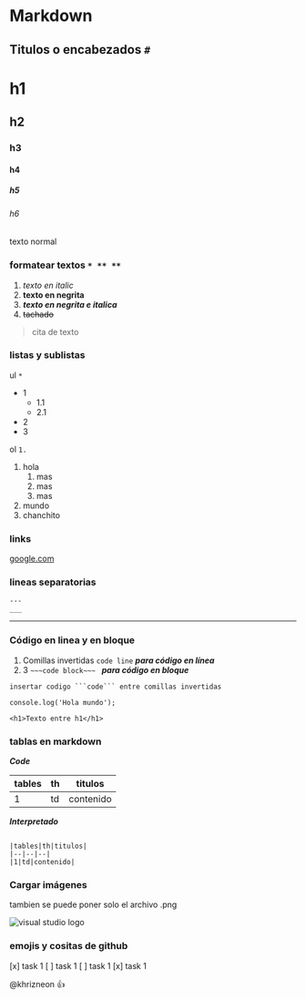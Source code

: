 # Markdown

## Titulos o encabezados `#`
# h1 
## h2 
### h3 
#### h4 
##### h5 
###### h6  

texto normal

### formatear textos `* ** **`
1. *texto en italic*
2. **texto en negrita**
3. ***texto en negrita e italica***
4. <s>tachado</s>

> cita de texto

### listas y sublistas
ul `*`
* 1
	- 1.1
	- 2.1
* 2
* 3 

ol `1.`
1. hola 
	1. mas
	2. mas
	3. mas
2. mundo
3. chanchito

### links
[google.com](http://www.google.com "texto hover link")

### lineas separatorias
```
---
___

```
___

### Código en linea y en bloque 
1. Comillas invertidas ```code line``` ***para código en línea*** 
2. 3 `~~~code block~~~ ` ***para código en bloque***

```
insertar codigo ```code``` entre comillas invertidas

console.log('Hola mundo');

<h1>Texto entre h1</h1>
```

### tablas en markdown

***Code***

|tables|th|titulos|
|--|--|--|
|1|td|contenido|

***Interpretado***

~~~

|tables|th|titulos|
|--|--|--|
|1|td|contenido|

~~~

### Cargar imágenes
tambien se puede poner solo el archivo .png

![visual studio logo](https://external-content.duckduckgo.com/iu/?u=https%3A%2F%2Ftse1.mm.bing.net%2Fth%3Fid%3DOIP.3Z_C8ZyHjN_6QNVbshmobgHaHa%26pid%3DApi&f=1)

### emojis y cositas de github 
[x] task 1
[ ] task 1
[ ] task 1
[x] task 1

@khrizneon :+1:
